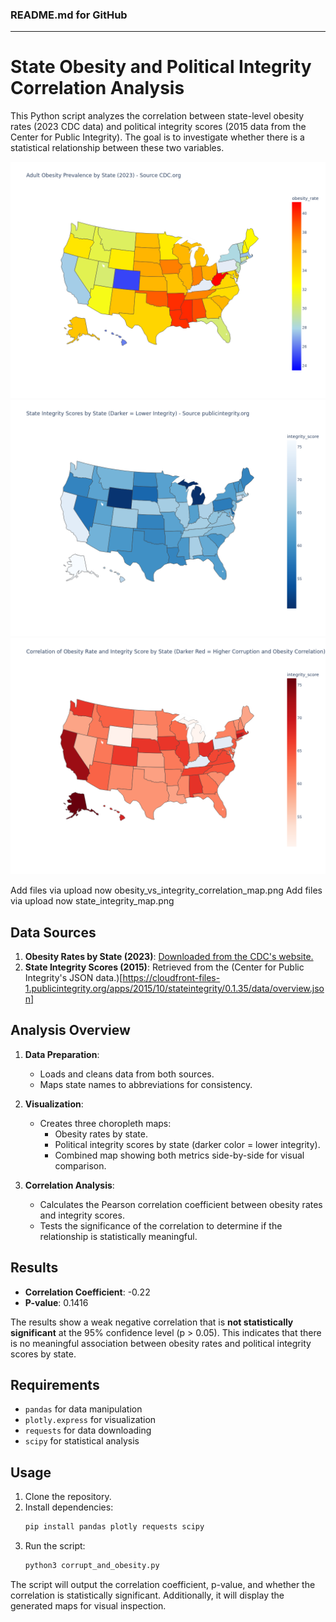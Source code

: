 ### README.md for GitHub

---

# State Obesity and Political Integrity Correlation Analysis

This Python script analyzes the correlation between state-level obesity rates (2023 CDC data) and political integrity scores (2015 data from the Center for Public Integrity). The goal is to investigate whether there is a statistical relationship between these two variables.

![](obesity_prevalence_map.png)
![](state_integrity_map.png)
![](obesity_vs_integrity_correlation_map.png)

Add files via upload
now
obesity_vs_integrity_correlation_map.png
Add files via upload
now
state_integrity_map.png


## Data Sources

1. **Obesity Rates by State (2023)**: [Downloaded from the CDC's website.](https://www.cdc.gov/obesity/media/files/2024/09/2023-Obesity-by-state.csv)
2. **State Integrity Scores (2015)**: Retrieved from the (Center for Public Integrity's JSON data.)[https://cloudfront-files-1.publicintegrity.org/apps/2015/10/stateintegrity/0.1.35/data/overview.json]

## Analysis Overview

1. **Data Preparation**:
   - Loads and cleans data from both sources.
   - Maps state names to abbreviations for consistency.
   
2. **Visualization**:
   - Creates three choropleth maps:
     - Obesity rates by state.
     - Political integrity scores by state (darker color = lower integrity).
     - Combined map showing both metrics side-by-side for visual comparison.

3. **Correlation Analysis**:
   - Calculates the Pearson correlation coefficient between obesity rates and integrity scores.
   - Tests the significance of the correlation to determine if the relationship is statistically meaningful.

## Results

- **Correlation Coefficient**: -0.22
- **P-value**: 0.1416

The results show a weak negative correlation that is **not statistically significant** at the 95% confidence level (p > 0.05). This indicates that there is no meaningful association between obesity rates and political integrity scores by state.

## Requirements

- `pandas` for data manipulation
- `plotly.express` for visualization
- `requests` for data downloading
- `scipy` for statistical analysis

## Usage

1. Clone the repository.
2. Install dependencies:
   ```bash
   pip install pandas plotly requests scipy
   ```
3. Run the script:
   ```bash
   python3 corrupt_and_obesity.py
   ```

The script will output the correlation coefficient, p-value, and whether the correlation is statistically significant. Additionally, it will display the generated maps for visual inspection.
